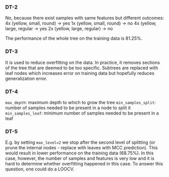 ### DT-2
No, because there exist samples with same features but different outcomes:
4x (yellow, small, round) -> yes
1x (yellow, small, round) -> no
4x (yellow, large, regular -> yes
2x (yellow, large, regular) -> no

The performance of the whole tree on the training data is 81.25%.

### DT-3
It is used to reduce overfitting on the data. In practice, it removes sections of the tree that are deemed to be too specific. Subtrees are replaced with leaf nodes which increases error on training data but hopefully reduces generalization error.

### DT-4
`max_depth`: maximum depth to which to grow the tree
`min_samples_split`: number of samples needed to be present in a node to split it
`min_samples_leaf`: minimum number of samples needed to be present in a leaf
 
### DT-5
E.g. by setting `max_level=2` we stop after the second level of splitting (or prune the internal nodes - replace with leaves with MCC prediction). This would result in lower performance on the training data (68.75%).
In this case, however, the number of samples and features is very low and it is hard to determine whether overfitting happened in this case. To answer this question, one could do a LOOCV.
